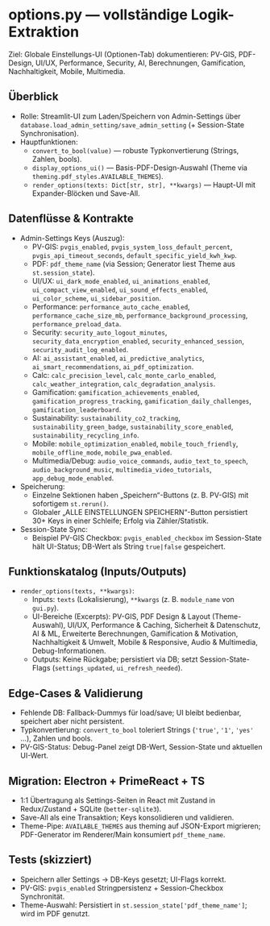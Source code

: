 # options.py — vollständige Logik-Extraktion

Ziel: Globale Einstellungs-UI (Optionen-Tab) dokumentieren: PV-GIS, PDF-Design, UI/UX, Performance, Security, AI, Berechnungen, Gamification, Nachhaltigkeit, Mobile, Multimedia.

## Überblick

- Rolle: Streamlit-UI zum Laden/Speichern von Admin-Settings über `database.load_admin_setting/save_admin_setting` (+ Session-State Synchronisation).
- Hauptfunktionen:
  - `convert_to_bool(value)` — robuste Typkonvertierung (Strings, Zahlen, bools).
  - `display_options_ui()` — Basis-PDF-Design-Auswahl (Theme via `theming.pdf_styles.AVAILABLE_THEMES`).
  - `render_options(texts: Dict[str, str], **kwargs)` — Haupt-UI mit Expander-Blöcken und Save-All.

## Datenflüsse & Kontrakte

- Admin-Settings Keys (Auszug):
  - PV-GIS: `pvgis_enabled`, `pvgis_system_loss_default_percent`, `pvgis_api_timeout_seconds`, `default_specific_yield_kwh_kwp`.
  - PDF: `pdf_theme_name` (via Session; Generator liest Theme aus `st.session_state`).
  - UI/UX: `ui_dark_mode_enabled`, `ui_animations_enabled`, `ui_compact_view_enabled`, `ui_sound_effects_enabled`, `ui_color_scheme`, `ui_sidebar_position`.
  - Performance: `performance_auto_cache_enabled`, `performance_cache_size_mb`, `performance_background_processing`, `performance_preload_data`.
  - Security: `security_auto_logout_minutes`, `security_data_encryption_enabled`, `security_enhanced_session`, `security_audit_log_enabled`.
  - AI: `ai_assistant_enabled`, `ai_predictive_analytics`, `ai_smart_recommendations`, `ai_pdf_optimization`.
  - Calc: `calc_precision_level`, `calc_monte_carlo_enabled`, `calc_weather_integration`, `calc_degradation_analysis`.
  - Gamification: `gamification_achievements_enabled`, `gamification_progress_tracking`, `gamification_daily_challenges`, `gamification_leaderboard`.
  - Sustainability: `sustainability_co2_tracking`, `sustainability_green_badge`, `sustainability_score_enabled`, `sustainability_recycling_info`.
  - Mobile: `mobile_optimization_enabled`, `mobile_touch_friendly`, `mobile_offline_mode`, `mobile_pwa_enabled`.
  - Multimedia/Debug: `audio_voice_commands`, `audio_text_to_speech`, `audio_background_music`, `multimedia_video_tutorials`, `app_debug_mode_enabled`.
- Speicherung:
  - Einzelne Sektionen haben „Speichern“-Buttons (z. B. PV-GIS) mit sofortigem `st.rerun()`.
  - Globaler „ALLE EINSTELLUNGEN SPEICHERN“-Button persistiert 30+ Keys in einer Schleife; Erfolg via Zähler/Statistik.
- Session-State Sync:
  - Beispiel PV-GIS Checkbox: `pvgis_enabled_checkbox` im Session-State hält UI-Status; DB-Wert als String `true|false` gespeichert.

## Funktionskatalog (Inputs/Outputs)

- `render_options(texts, **kwargs)`:
  - Inputs: `texts` (Lokalisierung), `**kwargs` (z. B. `module_name` von `gui.py`).
  - UI-Bereiche (Excerpts): PV-GIS, PDF Design & Layout (Theme-Auswahl), UI/UX, Performance & Caching, Sicherheit & Datenschutz, AI & ML, Erweiterte Berechnungen, Gamification & Motivation, Nachhaltigkeit & Umwelt, Mobile & Responsive, Audio & Multimedia, Debug-Informationen.
  - Outputs: Keine Rückgabe; persistiert via DB; setzt Session-State-Flags (`settings_updated`, `ui_refresh_needed`).

## Edge-Cases & Validierung

- Fehlende DB: Fallback-Dummys für load/save; UI bleibt bedienbar, speichert aber nicht persistent.
- Typkonvertierung: `convert_to_bool` toleriert Strings (`'true'`, `'1'`, `'yes'` ...), Zahlen und bools.
- PV-GIS-Status: Debug-Panel zeigt DB-Wert, Session-State und aktuellen UI-Wert.

## Migration: Electron + PrimeReact + TS

- 1:1 Übertragung als Settings-Seiten in React mit Zustand in Redux/Zustand + SQLite (`better-sqlite3`).
- Save-All als eine Transaktion; Keys konsolidieren und validieren.
- Theme-Pipe: `AVAILABLE_THEMES` aus theming auf JSON-Export migrieren; PDF-Generator im Renderer/Main konsumiert `pdf_theme_name`.

## Tests (skizziert)

- Speichern aller Settings → DB-Keys gesetzt; UI-Flags korrekt.
- PV-GIS: `pvgis_enabled` Stringpersistenz + Session-Checkbox Synchronität.
- Theme-Auswahl: Persistiert in `st.session_state['pdf_theme_name']`; wird im PDF genutzt.
